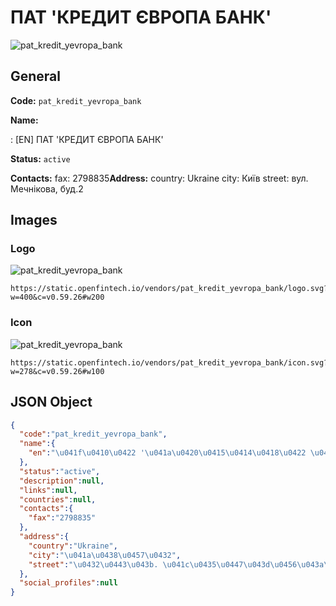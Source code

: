 
# ПАТ 'КРЕДИТ ЄВРОПА БАНК' 
![pat_kredit_yevropa_bank](https://static.openfintech.io/vendors/pat_kredit_yevropa_bank/logo.svg?w=400&c=v0.59.26#w200)  

## General 
 
**Code:** `pat_kredit_yevropa_bank` 
 
**Name:** 
 
:	[EN] ПАТ 'КРЕДИТ ЄВРОПА БАНК' 
 
**Status:** `active` 
 
**Contacts:** 
fax: 2798835**Address:** 
country: Ukraine 
city: Київ 
street: вул. Мечнікова, буд.2 

## Images 

### Logo 
 
![pat_kredit_yevropa_bank](https://static.openfintech.io/vendors/pat_kredit_yevropa_bank/logo.svg?w=400&c=v0.59.26#w200)  

```
https://static.openfintech.io/vendors/pat_kredit_yevropa_bank/logo.svg?w=400&c=v0.59.26#w200
```  

### Icon 
 
![pat_kredit_yevropa_bank](https://static.openfintech.io/vendors/pat_kredit_yevropa_bank/icon.svg?w=278&c=v0.59.26#w100)  

```
https://static.openfintech.io/vendors/pat_kredit_yevropa_bank/icon.svg?w=278&c=v0.59.26#w100
```  

## JSON Object 

```json
{
  "code":"pat_kredit_yevropa_bank",
  "name":{
    "en":"\u041f\u0410\u0422 '\u041a\u0420\u0415\u0414\u0418\u0422 \u0404\u0412\u0420\u041e\u041f\u0410 \u0411\u0410\u041d\u041a'"
  },
  "status":"active",
  "description":null,
  "links":null,
  "countries":null,
  "contacts":{
    "fax":"2798835"
  },
  "address":{
    "country":"Ukraine",
    "city":"\u041a\u0438\u0457\u0432",
    "street":"\u0432\u0443\u043b. \u041c\u0435\u0447\u043d\u0456\u043a\u043e\u0432\u0430, \u0431\u0443\u0434.2"
  },
  "social_profiles":null
}
```  
